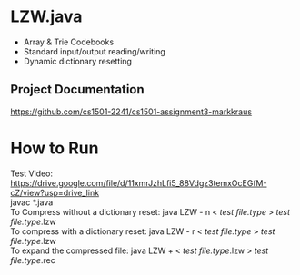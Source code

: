 # LZW.java
- Array & Trie Codebooks<br>
- Standard input/output reading/writing<br>
- Dynamic dictionary resetting<br>

## Project Documentation
https://github.com/cs1501-2241/cs1501-assignment3-markkraus

# How to Run
Test Video: https://drive.google.com/file/d/11xmrJzhLfi5_88Vdgz3temxOcEGfM-cZ/view?usp=drive_link<br>
javac *.java<br>
To Compress without a dictionary reset: java LZW - n < _test file.type_ > _test file.type_.lzw <br>
To compress with a dictionary reset:    java LZW - r < _test file.type_ > _test file.type_.lzw <br>
To expand the compressed file:          java LZW + < _test file.type_.lzw > _test file.type_.rec <br>
